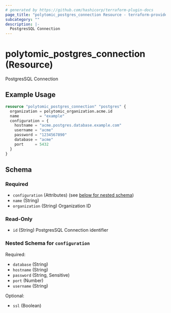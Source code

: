 ```yaml
---
# generated by https://github.com/hashicorp/terraform-plugin-docs
page_title: "polytomic_postgres_connection Resource - terraform-provider-polytomic"
subcategory: ""
description: |-
  PostgresSQL Connection
---
```


# polytomic_postgres_connection (Resource)

PostgresSQL Connection

## Example Usage

```terraform
resource "polytomic_postgres_connection" "postgres" {
  organization = polytomic_organization.acme.id
  name         = "example"
  configuration = {
    hostname = "acme.postgres.database.example.com"
    username = "acme"
    password = "1234567890"
    database = "acme"
    port     = 5432
  }
}
```

<!-- schema generated by tfplugindocs -->
## Schema

### Required

- `configuration` (Attributes) (see [below for nested schema](#nestedatt--configuration))
- `name` (String)
- `organization` (String) Organization ID

### Read-Only

- `id` (String) PostgresSQL Connection identifier

<a id="nestedatt--configuration"></a>
### Nested Schema for `configuration`

Required:

- `database` (String)
- `hostname` (String)
- `password` (String, Sensitive)
- `port` (Number)
- `username` (String)

Optional:

- `ssl` (Boolean)


